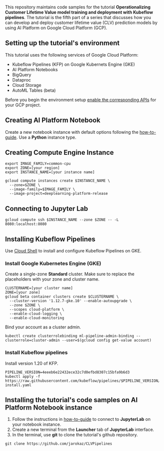 This repository maintains code samples for the tutorial **Operationalizing Customer Lifetime Value model training and deployment with Kubeflow pipelines**. The tutorial is the fifth part of a series that discusses how you can develop and deploy customer lifetime value (CLV) prediction models by using AI Platform on Google Cloud Platform (GCP).


## Setting up the tutorial's environment
This tutorial uses the following services of Google Cloud Platform:
- Kubeflow Pipelines (KFP) on Google Kubernets Engine (GKE)
- AI Platform Notebooks
- BigQuery
- Dataproc
- Cloud Storage
- AutoML Tables (beta)

Before you begin the environment setup [enable the corresponding APIs](https://cloud.google.com/apis/docs/enable-disable-apis) for your GCP project.

## Creating AI Platform Notebook
Create a new notebook instance with default options following the [how-to-guide](https://cloud.google.com/ml-engine/docs/notebooks/create-new). Use a **Python** instance type.

## Creating Compute Engine Instance
```
export IMAGE_FAMILY=common-cpu
export ZONE=[your region]
export INSTANCE_NAME=[your instance name]

gcloud compute instances create $INSTANCE_NAME \
  --zone=$ZONE \
  --image-family=$IMAGE_FAMILY \
  --image-project=deeplearning-platform-release
```

## Connecting to Jupyter Lab
```
gcloud compute ssh $INSTANCE_NAME --zone $ZONE -- -L 8080:localhost:8080
```

## Installing Kubeflow Pipelines
Use [Cloud Shell](https://cloud.google.com/shell/) to install and configure Kubeflow Pipelines on GKE.

### Install Google Kubernetes Engine (GKE)
Create a single-zone **Standard** cluster. Make sure to replace the placeholders with your zone and cluster name.
```
CLUSTERNAME=[your cluster name]
ZONE=[your zone]
gcloud beta container clusters create $CLUSTERNAME \
  --cluster-version '1.12.7-gke.10' --enable-autoupgrade \
  --zone $ZONE \
  --scopes cloud-platform \
  --enable-cloud-logging \
  --enable-cloud-monitoring 
```

Bind your account as a cluster admin.
```
kubectl create clusterrolebinding ml-pipeline-admin-binding --clusterrole=cluster-admin --user=$(gcloud config get-value account)
```


### Install Kubeflow pipelines
Install version 1.20 of KFP.
```
PIPELINE_VERSION=4eeeb6e22432ece32c7d0efbd8307c15bfa9b6d3
kubectl apply -f https://raw.githubusercontent.com/kubeflow/pipelines/$PIPELINE_VERSION/manifests/namespaced-install.yaml
```

## Installing the tutorial's code samples on AI Platform Notebook instance
1. Follow the instructions in [how-to-guide](https://cloud.google.com/ml-engine/docs/notebooks/create-new) to connect to **JupyterLab** on your notebook instance.
2. Create a new terminal from the **Launcher** tab of **JupyterLab** interface.
3. In the terminal, use **git** to clone the tutorial's github repository.
```
git clone https://github.com/jarokaz/CLVPipelines
```




